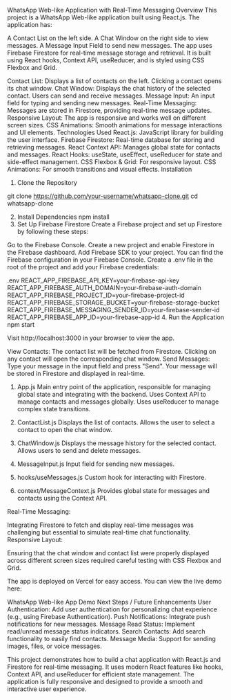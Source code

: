 WhatsApp Web-like Application with Real-Time Messaging
Overview
This project is a WhatsApp Web-like application built using React.js. The application has:

A Contact List on the left side.
A Chat Window on the right side to view messages.
A Message Input Field to send new messages.
The app uses Firebase Firestore for real-time message storage and retrieval. It is built using React hooks, Context API, useReducer, and is styled using CSS Flexbox and Grid.

<!-- Features -->
Contact List: Displays a list of contacts on the left. Clicking a contact opens its chat window.
Chat Window: Displays the chat history of the selected contact. Users can send and receive messages.
Message Input: An input field for typing and sending new messages.
Real-Time Messaging: Messages are stored in Firestore, providing real-time message updates.
Responsive Layout: The app is responsive and works well on different screen sizes.
CSS Animations: Smooth animations for message interactions and UI elements.
Technologies Used
React.js: JavaScript library for building the user interface.
Firebase Firestore: Real-time database for storing and retrieving messages.
React Context API: Manages global state for contacts and messages.
React Hooks: useState, useEffect, useReducer for state and side-effect management.
CSS Flexbox & Grid: For responsive layout.
CSS Animations: For smooth transitions and visual effects.
Installation
1. Clone the Repository

git clone https://github.com/your-username/whatsapp-clone.git
cd whatsapp-clone

2. Install Dependencies
npm install
3. Set Up Firebase Firestore
Create a Firebase project and set up Firestore by following these steps:

Go to the Firebase Console.
Create a new project and enable Firestore in the Firebase dashboard.
Add Firebase SDK to your project. You can find the Firebase configuration in your Firebase Console.
Create a .env file in the root of the project and add your Firebase credentials:

.env
REACT_APP_FIREBASE_API_KEY=your-firebase-api-key
REACT_APP_FIREBASE_AUTH_DOMAIN=your-firebase-auth-domain
REACT_APP_FIREBASE_PROJECT_ID=your-firebase-project-id
REACT_APP_FIREBASE_STORAGE_BUCKET=your-firebase-storage-bucket
REACT_APP_FIREBASE_MESSAGING_SENDER_ID=your-firebase-sender-id
REACT_APP_FIREBASE_APP_ID=your-firebase-app-id
4. Run the Application
npm start

Visit http://localhost:3000 in your browser to view the app.

<!-- Usage -->
View Contacts: The contact list will be fetched from Firestore. Clicking on any contact will open the corresponding chat window.
Send Messages: Type your message in the input field and press "Send". Your message will be stored in Firestore and displayed in real-time.
<!-- App Structure -->
1. App.js
Main entry point of the application, responsible for managing global state and integrating with the backend.
Uses Context API to manage contacts and messages globally.
Uses useReducer to manage complex state transitions.

2. ContactList.js
Displays the list of contacts.
Allows the user to select a contact to open the chat window.

3. ChatWindow.js
Displays the message history for the selected contact.
Allows users to send and delete messages.

4. MessageInput.js
Input field for sending new messages.

5. hooks/useMessages.js
Custom hook for interacting with Firestore.

6. context/MessageContext.js
Provides global state for messages and contacts using the Context API.


<!-- Challenges Faced -->
Real-Time Messaging:

Integrating Firestore to fetch and display real-time messages was challenging but essential to simulate real-time chat functionality.
Responsive Layout:

Ensuring that the chat window and contact list were properly displayed across different screen sizes required careful testing with CSS Flexbox and Grid.

<!-- Deployment -->
The app is deployed on Vercel for easy access. You can view the live demo here:

WhatsApp Web-like App Demo
Next Steps / Future Enhancements
User Authentication: Add user authentication for personalizing chat experience (e.g., using Firebase Authentication).
Push Notifications: Integrate push notifications for new messages.
Message Read Status: Implement read/unread message status indicators.
Search Contacts: Add search functionality to easily find contacts.
Message Media: Support for sending images, files, or voice messages.

<!-- Conclusion -->
This project demonstrates how to build a chat application with React.js and Firestore for real-time messaging. It uses modern React features like hooks, Context API, and useReducer for efficient state management. The application is fully responsive and designed to provide a smooth and interactive user experience.

